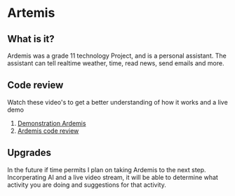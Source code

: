 <h1>Artemis</h1>
<h2>What is it?</h2>
<p class="quick_info">Ardemis was a grade 11 technology Project, and is a personal assistant. The assistant can tell realtime weather, time, read news, send emails and more.</p>
<h2>Code review</h2>
<p>Watch these video's to get a better understanding of how it works and a live demo</p>
<ol>
<li><a href="https://youtu.be/KsnihxthgTw?list=PLGka8GN2lVvEeMnqkwPZDx-Ffw3O-OtoQ" alt="Explanation">Demonstration Ardemis</a></li>
<li><a href="https://youtu.be/yJ77CKtpu5M?list=PLGka8GN2lVvEeMnqkwPZDx-Ffw3O-OtoQ" alt="Explanation">Ardemis code review</a></li>
</ol>
<h2>Upgrades</h2>
<p class="upgrades">In the future if time permits I plan on taking Ardemis to the next step. Incorperating AI and a live video stream, it will be able to determine what activity you are doing and suggestions for that activity.</p>
<div class="summary" data-summary-type = "A smart assistant" data-image = https://cdn.dribbble.com/users/2011679/screenshots/5816471/____2.gif></div>
